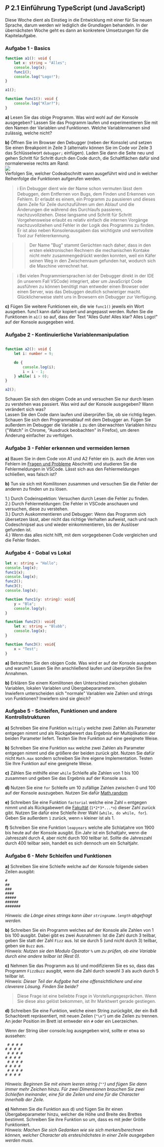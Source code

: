 ## _P_ **2.1** Einführung TypeScript (und JavaScript)

Diese Woche dient als Einstieg in die Entwicklung mit einer für Sie neuen Sprache, darum werden wir lediglich die Grundlagen behandeln. In der übernächsten Woche geht es dann an konkretere Umsetzungen für die Kapitelaufgabe.

### Aufgabe 1 - Basics

```ts
function a1(): void {
    let x: string = "Alles";
    console.log(x);
    func1();
    console.log("Logo!");
}

a1();

function func1(): void {
    console.log("Klar?");
}

```

**a)** Lesen Sie das obige Programm. Was wird wohl auf der Konsole ausgegeben? Lassen Sie das Programm laufen und experimentieren Sie mit den Namen der Variablen und Funktionen. Welche Variablennamen sind zulässig, welche nicht?  

**b)** Öffnen Sie im Browser den Debugger (neben der Konsole) und setzen Sie einen Breakpoint in Zeile 3 (alternativ können Sie im Code vor Zeile 3 das Schlüsselwort `debugger;` einfügen). Laden Sie dann die Seite neu und gehen Schritt für Schritt durch den Code durch, die Schaltflächen dafür sind normalerweise rechts am Rand:  
![](https://camo.githubusercontent.com/372a0f981e20eab3064ce57f78bf81a23c9808e2/68747470733a2f2f692e696d6775722e636f6d2f53566e4c5930702e706e67)  
Verfolgen Sie, welcher Codeabschnitt wann ausgeführt wird und in welcher Reihenfolge die Funktionen aufgerufen werden.


> ℹ Ein Debugger dient wie der Name schon vermuten lässt dem Debuggen, dem Entfernen von Bugs, dem Finden und Erkennen von Fehlern. Er erlaubt es einem, ein Programm zu pausieren und dieses dann Zeile für Zeile durchzuführen um den Ablauf und die Änderungen die während des Durchlaufs passieren, nachzuvollziehen. Diese langsame und Schritt für Schritt Vorgehensweise erlaubt es relativ einfach die internen Vorgänge nachzuvollziehen und Fehler in der Logik des Programms zu finden. Er ist also neben Konsolenausgaben das wichtigste und wertvollste Tool zur Fehlererkennung.

> > Der Name "Bug" stammt Gerüchten nach daher, dass in den ersten elektronischen Rechnern die mechanischen Kontake nicht mehr zusammengedrückt werden konnten, weil ein Käfer seinen Weg in den Zwischenraum gefunden hat, wodurch sich die Maschine verrechnet hat.

> ℹ️ Bei vielen Programmiersprachen ist der Debugger direkt in der IDE (in unserem Fall VSCode) integriert, aber um JavaScript Code ausführen zu können benötigt man entweder einen Browser oder einen Server, was das Debuggen deutlich schwieriger macht. Glücklicherweise steht uns in Browsern ein Debugger zur Verfügung.

**c)** Fügen Sie weitere Funktionen ein, die wie `func1()` jeweils ein Wort ausgeben. func1 kann dafür kopiert und angepasst werden. Rufen Sie die Funktionen in `a1()` so auf, dass der Text "Alles Gute! Alles klar? Alles Logo!" auf der Konsole ausgegeben wird.

### Aufgabe 2 - Kontinuierliche Variablenmanipulation

```ts

function a2(): void {
    let i: number = 9;

    do {
        console.log(i);
        i = i - 1;
    } while( i > 0);
}

a2();

```

Schauen Sie sich den obigen Code an und versuchen Sie nur durch lesen zu verstehen was passiert. Was wird auf der Konsole ausgegeben? Wann verändert sich was?  
Lassen Sie den Code dann laufen und überprüfen Sie, ob sie richtig liegen. Schauen Sie sich den Programmablauf mit dem Debugger an. Fügen Sie außerdem im Debugger die Variable `i` zu den überwachten Variablen hinzu ("Watch" in Chrome, "Ausdruck beobachten" in Firefox), um deren Änderung einfacher zu verfolgen.


### Aufgabe 3 - Fehler erkennen und vermeiden lernen

**a)** Bauen Sie in dem Code von A1 und A2 Fehler ein (s. auch die Arten von Fehlern im [Fragen und Probleme](../../#fragen-und-probleme) Abschnitt) und studieren Sie die Fehlermeldungen in VSCode. Lässt sich aus den Fehlermeldungen schließen, was falsch ist?

**b)** Tun sie sich mit Komilitonen zusammen und versuchen Sie die Fehler der anderen zu finden un zu lösen.

1.) Durch Codeinspektion: Versuchen durch Lesen die Fehler zu finden.  
2.) Durch Fehlermeldungen: Die Fehler in VSCode anschauen und versuchen, diese zu verstehen.  
3.) Durch Auskommentieren und Debugger: Wenn das Programm sich übersetzen lässt, aber nicht das richtige Verhalten aufweist, nach und nach Codeschnipsel aus und wieder einkommentieren, bis der Auslöser gefunden ist.  
4.) Wenn das alles nicht hilft, mit dem vorgegebenen Code vergleichen und die Fehler finden.

### Aufgabe 4 - Gobal vs Lokal

```ts
let x: string = "Hallo";
console.log(x);
func1(x);
console.log(x);
func2();
func3();
console.log(x);

function func1(y: string): void{
    y = "Bla";
    console.log(y);
}

function func2(): void{
    let x: string = "Blubb";
    console.log(x);
}

function func3(): void{
    x = "Test";
}
```

**a)** Betrachten Sie den obigen Code. Was wird er auf der Konsole ausgeben und warum? Lassen Sie ihn anschließend laufen und überprüfen Sie Ihre Annahmen.

**b)** Erklären Sie einem Komilitonen den Unterschied zwischen globalen Variablen, lokalen Variablen und Übergabeparametern.  
Inwiefern unterscheiden sich "normale" Variablen wie Zahlen und strings von Funktionen? Inwiefern sind sie gleich?

### Aufgabe 5 - Schleifen, Funktionen und andere Kontrollstrukturen

**a)** Schreiben Sie eine Funktion `multiply` welche zwei Zahlen als Parameter entgegen nimmt und als Rückgabewert das Ergebnis der Multiplikation der beiden Parameter liefert. Testen Sie Ihre Funktion auf eine geeignete Weise.

**b)** Schreiben Sie eine Funktion `max` welche zwei Zahlen als Parameter entgegen nimmt und die größere der beiden zurück gibt. Nutzen Sie dafür nicht `Math.max` sondern schreiben Sie ihre eigene Implementation. Testen Sie Ihre Funktion auf eine geeignete Weise.

**c)** Zählen Sie mithilfe einer `while` Schleife alle Zahlen von 1 bis 100 zusammen und geben Sie das Ergebnis auf der Konsole aus.

**d)** Nutzen Sie eine `for` Schleife um 10 zufällige Zahlen zwischen 0 und 100 auf der Konsole auszugeben. Nutzen Sie dafür [Math.random](https://developer.mozilla.org/de/docs/Web/JavaScript/Reference/Global_Objects/Math/math.random)

**e)** Schreiben Sie eine Funktion `factorial` welche eine Zahl `n` entgegen nimmt und als Rückgabewert die [Fakultät](https://de.wikipedia.org/wiki/Fakult%C3%A4t_(Mathematik)) (`1*2*3*...*n`) dieser Zahl zurück gibt. Nutzen Sie dafür eine Schleife ihrer Wahl (`while, do while, for`). Geben Sie außerdem `1` zurück, wenn `n` kleiner ist als 1.

**f)** Schreiben Sie eine Funktion `leapyears` welche alle Schlatjahre von 1900 bis heute auf der Konsole ausgibt. Ein Jahr ist ein Schaltjahr, wenn die Jahreszahl durch 4, aber nicht durch 100 teilbar ist. Sollte die Jahreszahl durch 400 teilbar sein, handelt es sich dennoch um ein Schaltjahr.

### Aufgabe 6 - Mehr Schleifen und Funktionen

**a)** Schreiben Sie eine Schleife welche auf der Konsole folgende sieben Zeilen ausgibt: 
```
#
##
###
####
#####
######
#######
```
_Hinweis: die Länge eines strings kann über `stringname.length` abgefragt werden._

**b)** Schreiben Sie ein Programm welches auf der Konsole alle Zahlen von 1 bis 100 ausgibt. Dabei gibt es zwei Ausnahmen: Ist die Zahl durch 3 teilbar, geben Sie statt der Zahl `Fizz` aus. Ist sie durch 5 (und nicht durch 3) teilbar, geben sie `Buzz` aus.  
_Hinweis: Nutzen sie den Modulo Operator `%` um zu prüfen, ob eine Variable durch eine andere teilbar ist (Rest 0)._

**c)** Nehmen Sie das Programm aus b) und modifizieren Sie es so, dass das Programm `FizzBuzz` ausgibt, wenn die Zahl durch sowohl 3 als auch durch 5 teilbar ist.  
_Hinweis: Dieser Teil der Aufgabe hat eine offensichtlichere und eine cleverere Lösung. Finden Sie beide?_

> Diese Frage ist eine beliebte Frage in Vorstellungsgesprächen. Wenn Sie diese also gelöst bekommen, ist Ihr Marktwert gerade gestiegen.

**d)** Schreiben Sie eine Funktion, welche einen String zurückgibt, der ein 8x8 Schachbrett repräsentiert, mit neuen Zeilen (`"\n"`) um die Zeilen zu trennen. An jeder Position im Brett ist entweder ein `#` oder ein Leerzeichen.

Wenn der String über console.log ausgegeben wird, sollte er etwa so aussehen:

```
 # # # #
# # # # 
 # # # #
# # # # 
 # # # #
# # # # 
 # # # #
# # # # 
```

_Hinweis: Beginnen Sie mit einem leeren string (`""`) und fügen Sie dann immer mehr Zeichen hinzu. Für zwei Dimensionen brauchen Sie zwei Schleifen ineinander, eine für die Zeilen und eine für die Character innerhalb der Zeile._

**e)** Nehmen Sie die Funktion aus d) und fügen Sie ihr einen Übergabeparameter hinzu, welcher die Höhe und Breite des Brettes bestimmt. Schreiben Sie ihre Funktion so um, dass es mit jeder Größe Funktioniert.  
_Hinweis: Machen Sie sich Gedanken wie sie sich merken/berechnen können, welcher Character als erstes/nächstes in einer Zeile ausgegeben werden muss._

<!-- Überarbeiten Sie Ihren Shop aus Aufgabe 4 dahingehend, dass Sie die Artikel auf der Seite über TypeScript generieren.
Es sollten keine Artikel mehr im HTML direkt stehen, sondern durch TypeScript, nachdem die Seite geladen wurde, generiert werden.
Entwickeln sie dafür eine passende Datenstruktur über `interface`s, so dass alle artikelrelevanten Informationen (s. A4) in einem Array abgelegt, abgefragt und verwendet werden können. Legen Sie dann alle benötigten Informationen in Ihrem Code ab und generieren Sie über geeignete Schleife(n) nachdem die Seite geladen ist die Artikel dynamisch hinzu.
Wenn Sie können, trennen sie die Daten und die Funktionalität in unterschiedliche TS Dateien (ein gemeinsamer `namespace` ist  hier empfohlen). Beachten Sie die [Coding Style Guidelines](https://hs-furtwangen.github.io/GIS-SoSe-2020/codingstyle/).

**Klarstellung**: Das interface sollte einen Artikel abbilden, und sämtliche relevanten Artikelinformationen zu einem Artikel sollte in diesem Interface sinnvoll abgelegt werden können. Die Sammlung aller Artikel soll dann in sinnvoller Weise abgebildet werden, z.B. in _einem_ Array in dem alle Artikel liegen. Bedenken Sie dabei die Skalierbarkeit und Anpassbarkeit (wie schwierig ist es, einen Artikel hinzuzufügen/entfernen/ändern?)! Bei einer kleinen Änderung sollten Sie nicht mehr Änderungen an ihrem Code vornehmen müssen als die reine Information zu verändern. 

### Recherchehinweise:
[Auf DOM Elemente über JS zugreifen](https://www.w3schools.com/js/js_htmldom_elements.asp)  
[das HTML von DOM Elementen verändern](https://developer.mozilla.org/en-US/docs/Web/API/Element/innerHTML)  
[Template Strings](https://www.typescriptlang.org/docs/handbook/release-notes/typescript-1-4.html#template-strings)  

### Freiwillige Übungsaufgaben
[Übungsaufgaben mit Fokus auf Konsolenausgaben zum Selbststudium](https://github.com/Plagiatus/EIA/blob/master/Aufgaben.md) mit Lösungen. (Diese Aufgaben wurden ursprünglich für das Ende von EIA1 konzipiert um sich auf EIA2 vorzubereiten, stellen aber allgemein eine gute Ressource zum Selbststudium dar, inklusive einfacher Aufgaben zur Wiederholung als auch sehr komplizierte Aufgaben. _Keine offizielle Aufgabe, lediglich als Bonusmaterial wenn Sie Zeit und Lust haben noch etwas mehr zu üben!_) -->
